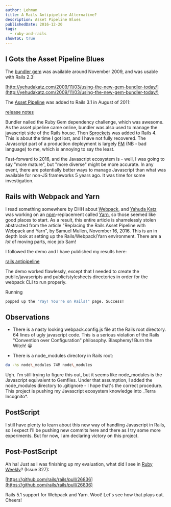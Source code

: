 ```yaml
---
author: Lehman
title: A Rails Antipipeline Alternative?
description: Asset Pipeline Blues
publishedDate: 2016-12-20
tags:
  - ruby-and-rails
showToC: true
---
```


## I Gots the Asset Pipeline Blues

The [bundler gem](https://github.com/bundler/bundler) was available around November 2009, and was usable with Rails 2.3:

[http://yehudakatz.com/2009/11/03/using-the-new-gem-bundler-today/](http://yehudakatz.com/2009/11/03/using-the-new-gem-bundler-today/)

The [Asset Pipeline](http://edgeguides.rubyonrails.org/asset_pipeline.html) was added to Rails 3.1 in August of 2011:

[release notes](http://weblog.rubyonrails.org/2011/8/31/rails-3-1-0-has-been-released/)

Bundler nailed the Ruby Gem dependency challenge, which was awesome. As the asset pipeline came online, bundler was also used to manage the javascript side of the Rails house. Then [Sprockets](https://github.com/rails/sprockets-rails) was added to Rails 4. This is about the time I got lost, and I have not fully recovered. The Javascript part of a production deployment is largely [FM](http://onlineslangdictionary.com/meaning-definition-of/fm) (NB - bad language) to me, which is annoying to say the least.

Fast-forward to 2016, and the Javascript ecosystem is - well, I was going to say "more mature", but "more diverse" might be more accurate. In any event, there are potentially better ways to manage Javascript than what was available for non-JS frameworks 5 years ago. It was time for some investigation.

## Rails with Webpack and Yarn

I read something somewhere by DHH about [Webpack](https://webpack.github.io/), and [Yahuda Katz](http://yehudakatz.com/) was working on an [npm](https://www.npmjs.com/)\-replacement called [Yarn](https://yarnpkg.com/), so those seemed like good places to start. As a result, this entire article is shamelessly stolen abstracted from the article "Replacing the Rails Asset Pipeline with Webpack and Yarn", by Samuel Mullen, November 16, 2016. This is an in depth look at setting up the Rails/Webpack/Yarn environment. There are a _lot_ of moving parts, nice job Sam!

I followed the demo and I have published my results here:

[rails antipipeline](https://github.com/thecwlzone/rails-antipipeline)

The demo worked flawlessly, except that I needed to create the public/javascripts and public/stylesheets directories in order for the webpack CLI to run properly.

Running

```bash
popped up the "Yay! You're on Rails!" page. Success!
```

## Observations

- There is a nasty looking webpack.config.js file at the Rails root directory. 64 lines of ugly javascript code. This is a serious violation of the Rails "Convention over Configuration" philosophy. Blasphemy! Burn the Witch! 😀

- There is a node_modules directory in Rails root:

```bash
du -hs node\_modules 74M node\_modules
```

Ugh. I'm still trying to figure this out, but it seems like node_modules is the Javascript equivalent to Gemfiles. Under that assumption, I added the node_modules directory to .gitignore - I hope that's the correct procedure. This project is pushing my Javascript ecosystem knowledge into \_Terra Incognito\*.

## PostScript

I still have plenty to learn about this new way of handling Javascript in Rails, so I expect I'll be pushing new commits here and there as I try some more experiments. But for now, I am declaring victory on this project.

## Post-PostScript

Ah ha! Just as I was finishing up my evaluation, what did I see in [Ruby Weekly](http://rubyweekly.com/)? (Issue 327):

[https://github.com/rails/rails/pull/26836](https://github.com/rails/rails/pull/26836)

Rails 5.1 support for Webpack and Yarn. Woot! Let's see how that plays out. Cheers!
